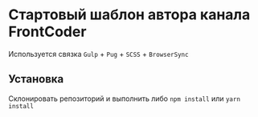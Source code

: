 # Стартовый шаблон автора канала FrontCoder

Используется связка `Gulp` + `Pug` + `SCSS` + `BrowserSync`

## Установка

Склонировать репозиторий и выполнить либо `npm install` или `yarn install`

